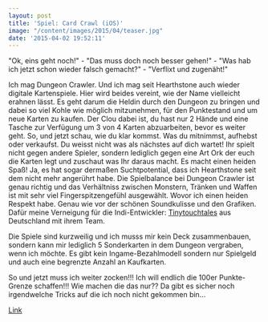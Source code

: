 ```yaml
---
layout: post
title: 'Spiel: Card Crawl (iOS)'
image: "/content/images/2015/04/teaser.jpg"
date: '2015-04-02 19:52:11'
---
```


"Ok, eins geht noch!" - "Das muss doch noch besser gehen!" - "Was hab ich jetzt schon wieder falsch gemacht?" - "Verflixt und zugenäht!"

Ich mag Dungeon Crawler. Und ich mag seit Hearthstone auch wieder digitale Kartenspiele. Hier wird beides vereint, wie der Name vielleicht erahnen lässt. Es geht darum die Heldin durch den Dungeon zu bringen und dabei so viel Kohle wie möglich mitzunehmen, für den Punktestand und um neue Karten zu kaufen. Der Clou dabei ist, du hast nur 2 Hände und eine Tasche zur Verfügung um 3 von 4 Karten abzuarbeiten, bevor es weiter geht. So, und jetzt schau, wie du klar kommst. Was du mitnimmst, aufhebst oder verkaufst. Du weisst nicht was als nächstes auf dich wartet! Ihr spielt nicht gegen andere Spieler, sondern lediglich gegen eine Art Ork der euch die Karten legt und zuschaut was Ihr daraus macht. Es macht einen heiden Spaß! Ja, es hat sogar dermaßen Suchtpotential, dass ich Hearthstone seit dem nicht mehr angerührt habe. Die Spielbalance bei Dungeon Crawler ist genau richtig und das Verhältniss zwischen Monstern, Tränken und Waffen ist mit sehr viel Fingerspitzengefühl ausgewählt. Wovor ich einen heiden Respekt habe. Genau wie vor der schönen Soundkulisse und den Grafiken. Dafür meine Verneigung für die Indi-Entwickler: <a href="http://www.tinytouchtales.com/">Tinytouchtales</a> aus Deutschland mit ihrem Team. 

Die Spiele sind kurzweilig und ich musss mir kein Deck zusammenbauen, sondern kann mir lediglich 5 Sonderkarten in dem Dungeon vergraben, wenn ich möchte. Es gibt kein Ingame-Bezahlmodell sondern nur Spielgeld und auch eine begrenzte Anzahl an Kaufkarten. 

So und jetzt muss ich weiter zocken!!! Ich will endlich die 100er Punkte-Grenze schaffen!!! Wie machen die das nur?? Da gibt es sicher noch irgendwelche Tricks auf die ich noch nicht gekommen bin...

<a href="http://www.cardcrawl.com/">Link<a/>





